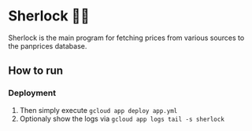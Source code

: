 # Sherlock 🕵🏽
Sherlock is the main program for fetching prices from various sources to the panprices database.

## How to run
### Deployment
1. Then simply execute `gcloud app deploy app.yml`
2. Optionaly show the logs via `gcloud app logs tail -s sherlock`